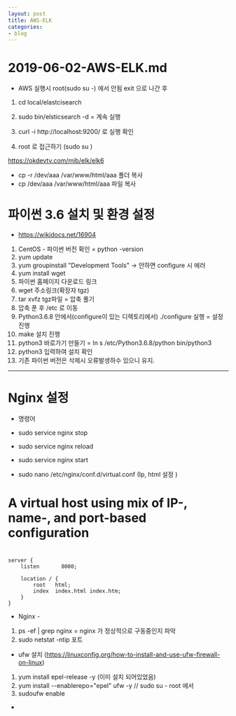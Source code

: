 ```yaml
---
layout: post
title: AWS-ELK
categories:
- blog
---
```


# 2019-06-02-AWS-ELK.md

* AWS 실행시 root(sudo su -) 에서 안됨 exit 으로 나간 후
 1. cd local/elastcisearch
 2. sudo bin/elsticsearch -d   = 계속 실행

3. curl -i http://localhost:9200/ 로 실행 확인 

1. root 로 접근하기  (sudo su )


https://okdevtv.com/mib/elk/elk6


* cp -r /dev/aaa /var/www/html/aaa 폴더 복사
* cp /dev/aaa /var/www/html/aaa 파일 복사



# 파이썬 3.6 설치 및 환경 설정
* https://wikidocs.net/16904

1. CentOS  - 파이썬 버전 확인 = python -version
2. yum update
3. yum groupinstall "Development Tools"             -> 안하면 configure 시 에러 
4. yum install wget
5. 파이썬 홈페이지 다운로드 링크 
6. wget 주소링크(확장자 tgz)
7. tar xvfz tgz파일  = 압축 풀기
8. 압축 푼 후 /etc 로 이동
9. Python3.6.8 안에서(configure이 있는 디렉토리에서)  ./configure 실행  = 설정 진행
10. make 설치 진행
11. python3 바로가기 만들기 = ln s /etc/Python3.6.8/python bin/python3   
12. python3 입력하여 설치 확인
13. 기존 파이썬 버전은 삭제시 오류발생하수 있으니 유지. 



- - -

# Nginx 설정

* 명령어
- sudo service nginx stop
- sudo service nginx reload
- sudo service nginx start

- sudo nano /etc/nginx/conf.d/virtual.conf  (Ip, html 설정 )


#
# A virtual host using mix of IP-, name-, and port-based configuration
#

    server {
        listen       8000;

        location / {
            root   html;
            index  index.html index.htm;
        }
    }


* Nginx - 
1. ps -ef | grep nginx   = nginx 가 정상적으로 구동중인지 파악
2. sudo netstat -ntip  포트 



* ufw 설치  (https://linuxconfig.org/how-to-install-and-use-ufw-firewall-on-linux)

 1. yum install epel-release -y (이미 설치 되어있었음)
 2. yum install --enablerepo="epel" ufw -y  // sudo su  - root 에서 
 3. sudoufw enable 


*
